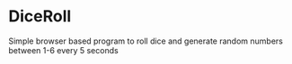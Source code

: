 # DiceRoll
Simple browser based program to roll dice and generate random numbers between 1-6 every 5 seconds

